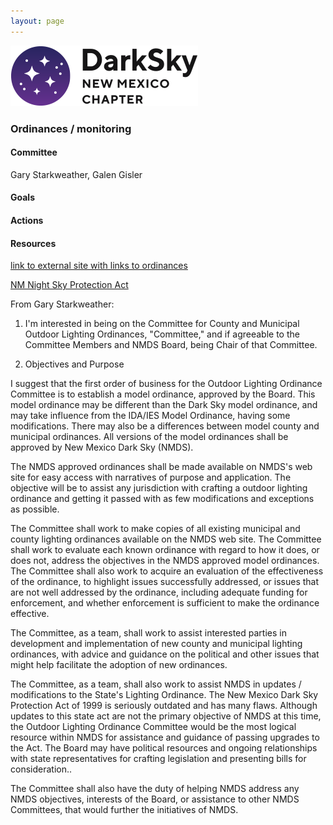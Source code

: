 ```yaml
---
layout: page
---
```


![logo](../logo.png)

### Ordinances / monitoring

#### Committee

Gary Starkweather, Galen Gisler

#### Goals 

#### Actions 

#### Resources

[link to external site with links to ordinances](http://www.darkskynm.org/lightinglaws.html)

[NM Night Sky Protection Act](https://nmonesource.com/nmos/nmsa/en/item/4415/index.do#!fragment/zoupio-_Toc139034192/BQCwhgziBcwMYgK4DsDWszIQewE4BUBTADwBdoAvbRABwEtsBaAfX2zgEYBmATgAYuAFg48ATAEoANMmylCEAIqJCuAJ7QA5BskRCYXAiUr1WnXoMgAynlIAhdQCUAogBknANQCCAOQDCTyVIwACNoUnZxcSA)

From Gary Starkweather:

1.  I'm interested in being on the Committee for County and Municipal
Outdoor Lighting Ordinances, "Committee," and if agreeable to the
Committee Members and NMDS Board, being Chair of that Committee.

2. Objectives and Purpose 

I suggest that the first order of business for the Outdoor Lighting
Ordinance Committee is to establish a model ordinance, approved by
the Board. This model ordinance may be different than the Dark Sky
model ordinance, and may take influence from the IDA/IES Model
Ordinance, having some modifications. There may also be a differences
between model county and municipal ordinances. All versions of the
model ordinances shall be approved by New Mexico Dark Sky (NMDS).

The NMDS approved ordinances shall be made available on NMDS's web
site for easy access with narratives of purpose and application.
The objective will be to assist any jurisdiction with crafting a
outdoor lighting ordinance and getting it passed with as few
modifications and exceptions as possible.

The Committee shall work to make copies of all existing municipal
and county lighting ordinances available on the NMDS web site. The
Committee shall work to evaluate each known ordinance with regard
to how it does, or does not, address the objectives in the NMDS
approved model ordinances. The Committee shall also work to acquire
an evaluation of the effectiveness of the ordinance, to highlight
issues successfully addressed, or issues that are not well addressed
by the ordinance, including adequate funding for enforcement, and
whether enforcement is sufficient to make the ordinance effective.

The Committee, as a team, shall work to assist interested parties
in development and implementation of new county and municipal
lighting ordinances, with advice and guidance on the political and
other issues that might help facilitate the adoption of new ordinances.

The Committee, as a team, shall also work to assist NMDS in updates
/ modifications to the State's Lighting Ordinance. The New Mexico
Dark Sky Protection Act of 1999 is seriously outdated and has many
flaws. Although updates to this state act are not the primary
objective of NMDS at this time, the Outdoor Lighting Ordinance
Committee would be the most logical resource within NMDS for
assistance and guidance of passing upgrades to the Act. The Board
may have political resources and ongoing relationships with state
representatives for crafting legislation and presenting bills for
consideration..

The Committee shall also have the duty of helping NMDS address any
NMDS objectives, interests of the Board, or assistance to other
NMDS Committees, that would further the initiatives of NMDS.


